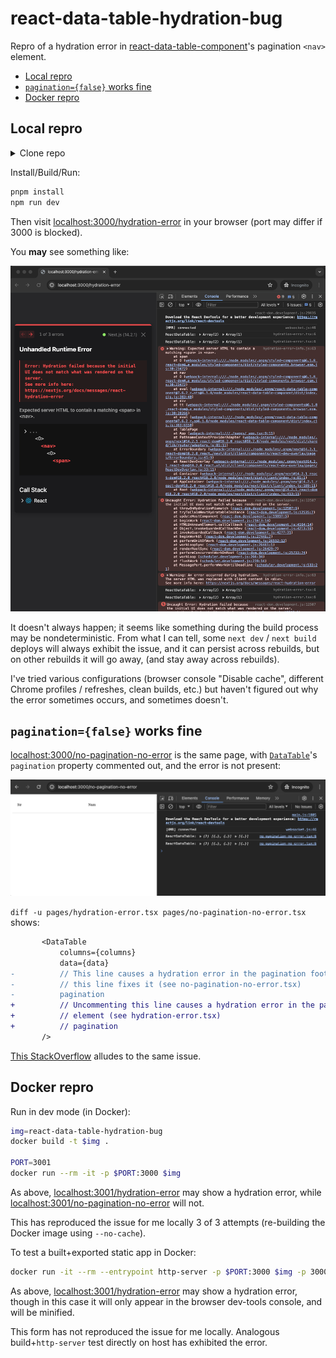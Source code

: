 # react-data-table-hydration-bug
Repro of a hydration error in [react-data-table-component]'s pagination `<nav>` element.

<!-- toc -->
- [Local repro](#local)
- [`pagination={false}` works fine](#no-pagination)
- [Docker repro](#docker)
<!-- /toc -->

## Local repro <a id="local"></a>
<details><summary>Clone repo</summary>

```bash
git clone https://github.com/ryan-williams/react-data-table-hydration-bug
cd react-data-table-hydration-bug
```
</details>

Install/Build/Run:
```bash
pnpm install
npm run dev
```

Then visit [localhost:3000/hydration-error] in your browser (port may differ if 3000 is blocked).

You **may** see something like:

![](public/hydration-error.png)

It doesn't always happen; it seems like something during the build process may be nondeterministic. From what I can tell, some `next dev` / `next build` deploys will always exhibit the issue, and it can persist across rebuilds, but on other rebuilds it will go away, (and stay away across rebuilds).

I've tried various configurations (browser console "Disable cache", different Chrome profiles / refreshes, clean builds, etc.) but haven't figured out why the error sometimes occurs, and sometimes doesn't.

## `pagination={false}` works fine <a id="no-pagination"></a>

[localhost:3000/no-pagination-no-error] is the same page, with [`DataTable`]'s `pagination` property commented out, and the error is not present:

![](public/no-pagination-no-error.png)

`diff -u pages/hydration-error.tsx pages/no-pagination-no-error.tsx` shows:
```diff
       <DataTable
           columns={columns}
           data={data}
-          // This line causes a hydration error in the pagination footer "nav" element; commenting
-          // this line fixes it (see no-pagination-no-error.tsx)
-          pagination
+          // Uncommenting this line causes a hydration error in the pagination footer "nav"
+          // element (see hydration-error.tsx)
+          // pagination
       />
```

[This StackOverflow][SO] alludes to the same issue.

## Docker repro <a id="docker"></a>
Run in dev mode (in Docker):
```bash
img=react-data-table-hydration-bug
docker build -t $img .

PORT=3001
docker run --rm -it -p $PORT:3000 $img
```

As above, [localhost:3001/hydration-error] may show a hydration error, while [localhost:3001/no-pagination-no-error] will not.

This has reproduced the issue for me locally 3 of 3 attempts (re-building the Docker image using `--no-cache`).

To test a built+exported static app in Docker:
```bash
docker run -it --rm --entrypoint http-server -p $PORT:3000 $img -p 3000 out
```
As above, [localhost:3001/hydration-error] may show a hydration error, though in this case it will only appear in the browser dev-tools console, and will be minified.

This form has not reproduced the issue for me locally. Analogous build+`http-server` test directly on host has exhibited the error.

[react-data-table-component]: https://github.com/jbetancur/react-data-table-component
[localhost:3000/hydration-error]: http://localhost:3000/hydration-error
[localhost:3000/no-pagination-no-error]: http://localhost:3000/no-pagination-no-error
[`DataTable`]: https://github.com/jbetancur/react-data-table-component/blob/v7.6.2/src/DataTable/DataTable.tsx
[SO]: https://stackoverflow.com/q/75068071
[localhost:3001/hydration-error]: http://localhost:3001/hydration-error
[localhost:3001/no-pagination-no-error]: http://localhost:3001/no-pagination-no-error
